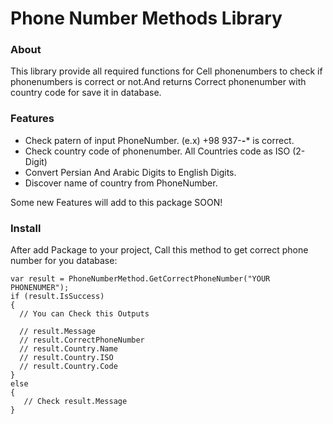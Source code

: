 # Phone Number Methods Library

### About
This library provide all required functions for Cell phonenumbers to check if phonenumbers is correct or not.And returns Correct phonenumber with country code for save it in database.

### Features
- Check patern of input PhoneNumber. (e.x) +98 937-***-**** is correct.     
- Check country code of phonenumber. All Countries code as ISO (2-Digit) 
- Convert Persian And Arabic Digits to English Digits. 
- Discover name of country from PhoneNumber.

Some new Features will add to this package SOON!

### Install
After add Package to your project, Call this method to get correct phone number for you database:

```
var result = PhoneNumberMethod.GetCorrectPhoneNumber("YOUR PHONENUMER");
if (result.IsSuccess)
{
  // You can Check this Outputs
              
  // result.Message 
  // result.CorrectPhoneNumber
  // result.Country.Name
  // result.Country.ISO
  // result.Country.Code
}
else
{
   // Check result.Message 
}
```
